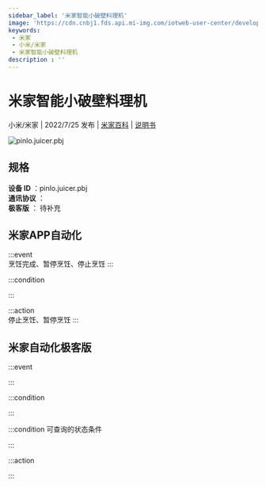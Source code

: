 ```yaml
---
sidebar_label: '米家智能小破壁料理机'
image: 'https://cdn.cnbj1.fds.api.mi-img.com/iotweb-user-center/developer_1679047840738u7lUpULj.png?GalaxyAccessKeyId=AKVGLQWBOVIRQ3XLEW&Expires=9223372036854775807&Signature=3Uvksu2+GrfakrxLciQLCudFsjQ='
keywords: 
 - 米家
 - 小米/米家
 - 米家智能小破壁料理机
description : ''
---
```

# 米家智能小破壁料理机

小米/米家 | 2022/7/25 发布 | [米家百科](https://home.mi.com/webapp/content/baike/product/index.html?model=pinlo.juicer.pbj) | [说明书](https://home.mi.com/views/introduction.html?model=pinlo.juicer.pbj&region=cn)

![pinlo.juicer.pbj](https://cdn.cnbj1.fds.api.mi-img.com/iotweb-user-center/developer_1679047840738u7lUpULj.png?GalaxyAccessKeyId=AKVGLQWBOVIRQ3XLEW&Expires=9223372036854775807&Signature=3Uvksu2+GrfakrxLciQLCudFsjQ=)

## 规格  
> 
**设备 ID** ：pinlo.juicer.pbj  
**通讯协议** ：  
**极客版**  ： 待补充 


## 米家APP自动化  

:::event  
烹饪完成、暂停烹饪、停止烹饪
:::

:::condition  

:::

:::action   
停止烹饪、暂停烹饪
:::

## 米家自动化极客版  

:::event  

:::

:::condition  

:::

:::condition 可查询的状态条件  

:::

:::action  

:::

        
